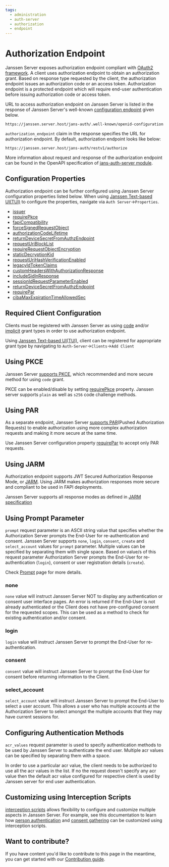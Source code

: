 ```yaml
---
tags:
  - administration
  - auth-server
  - authorization
  - endpoint
---
```

# Authorization Endpoint


Janssen Server exposes authorization endpoint compliant with [OAuth2 framework](https://www.rfc-editor.org/rfc/rfc6749#section-3.1).
A client uses authorization endpoint to obtain an authorization grant. Based on response type requested by the client, 
the authorization endpoint issues an authorization code or an access token. Authorization endpoint is a protected endpoint
which will require end-user authentication before issuing authorization code or access token.

URL to access authorization endpoint on Janssen Server is listed in the response of Janssen Server's well-known
[configuration endpoint](./configuration.md) given below.

```text
https://janssen.server.host/jans-auth/.well-known/openid-configuration
```

`authorization_endpoint` claim in the response specifies the URL for authorization endpoint. By default, authorization 
endpoint looks like below:

```
https://janssen.server.host/jans-auth/restv1/authorize
```

More information about request and response of the authorization endpoint can be found in the OpenAPI specification 
of [jans-auth-server module](https://gluu.org/swagger-ui/?url=https://raw.githubusercontent.com/JanssenProject/jans/vreplace-janssen-version/jans-auth-server/docs/swagger.yaml#/Authorization).


## Configuration Properties

Authorization endpoint can be further configured using Janssen Server configuration properties listed below. When using
[Janssen Text-based UI(TUI)](../../config-guide/config-tools/jans-tui/README.md) to configure the properties,
navigate via `Auth Server`->`Properties`.

- [issuer](../../reference/json/properties/janssenauthserver-properties.md#issuer)
- [requirePkce](../../reference/json/properties/janssenauthserver-properties.md#requirepkce)
- [fapiCompatibility](../../reference/json/properties/janssenauthserver-properties.md#fapicompatibility)
- [forceSignedRequestObject](../../reference/json/properties/janssenauthserver-properties.md#forcesignedrequestobject)
- [authorizationCodeLifetime](../../reference/json/properties/janssenauthserver-properties.md#authorizationcodelifetime)
- [returnDeviceSecretFromAuthzEndpoint](../../reference/json/properties/janssenauthserver-properties.md#returndevicesecretfromauthzendpoint)
- [requestUriBlockList](../../reference/json/properties/janssenauthserver-properties.md#requesturiblocklist)
- [requireRequestObjectEncryption](../../reference/json/properties/janssenauthserver-properties.md#requirerequestobjectencryption)
- [staticDecryptionKid](../../reference/json/properties/janssenauthserver-properties.md#staticdecryptionkid)
- [requestUriHashVerificationEnabled](../../reference/json/properties/janssenauthserver-properties.md#requesturihashverificationenabled)
- [legacyIdTokenClaims](../../reference/json/properties/janssenauthserver-properties.md#legacyidtokenclaims)
- [customHeadersWithAuthorizationResponse](../../reference/json/properties/janssenauthserver-properties.md#customheaderswithauthorizationresponse)
- [includeSidInResponse](../../reference/json/properties/janssenauthserver-properties.md#includesidinresponse)
- [sessionIdRequestParameterEnabled](../../reference/json/properties/janssenauthserver-properties.md#sessionidrequestparameterenabled)
- [returnDeviceSecretFromAuthzEndpoint](../../reference/json/properties/janssenauthserver-properties.md#returndevicesecretfromauthzendpoint)
- [requirePar](../../reference/json/properties/janssenauthserver-properties.md#requirepar)
- [cibaMaxExpirationTimeAllowedSec](../../reference/json/properties/janssenauthserver-properties.md#cibamaxexpirationtimeallowedsec)

## Required Client Configuration

Clients must be registered with Janssen Server as using [code](https://www.rfc-editor.org/rfc/rfc6749#section-4.1) 
and/or [implicit](https://www.rfc-editor.org/rfc/rfc6749#section-4.2) grant types in order to use authorization endpoint.

Using [Janssen Text-based UI(TUI)](../../config-guide/config-tools/jans-tui/README.md), client can be registered for appropriate grant type by
navigating to `Auth-Server`->`Clients`->`Add Client`

## Using PKCE

Janssen Server [supports PKCE](../oauth-features/pkce.md), which recommended and more secure method for using `code`
grant. 

PKCE can be enabled/disable by setting [requirePkce](../../reference/json/properties/janssenauthserver-properties.md#requirepkce)
property. Janssen server supports `plain` as well as `s256` code challenge methods. 

## Using PAR

As a separate endpoint, Janssen Server [supports PAR](../oauth-features/par.md)(Pushed Authorization Requests) to enable authorization using 
more complex authorization requests and making it more secure at the same time. 

Use Janssen Server configuration property [requirePar](../../reference/json/properties/janssenauthserver-properties.md#requirepar)
to accept only PAR requests. 

## Using JARM

Authorization endpoint supports JWT Secured Authorization Response Mode, or [JARM](../openid-features/jarm.md). Using 
JARM makes authorization responses more secure and compliant to be used in FAPI deployments. 

Janssen Server supports all response modes as defined in [JARM specification](https://openid.net//specs/openid-financial-api-jarm.html#response-encoding) 

## Using Prompt Parameter

`prompt` request parameter is an ASCII string value that specifies whether the Authorization Server prompts the End-User
for re-authentication and consent. Janssen Server supports `none`, `login`, `consent`, `create` and `select_account` values for
`prompt` parameter. Multiple values can be specified by separating them with single space. Based on value/s of this 
request parameter Authorization Server prompts the End-User for re-authentication (`login`), consent or user registration details (`create`).

Check [Prompt](../openid-features/prompt-parameter.md) page for more details.

### none

`none` value will instruct Janssen Server NOT to display any authentication or consent user interface pages. 
An error is returned if the End-User is not already authenticated or the Client does not have pre-configured consent for
the requested scopes. This can be used as a method to check for existing authentication and/or consent.

### login

`login` value will instruct Janssen Server to prompt the End-User for re-authentication.

### consent

`consent` value will instruct Janssen Server to prompt the End-User for consent before returning information to the 
Client.

### select_account

`select_account` value will instruct Janssen Server to prompt the End-User to select a user account. This allows a user
who has multiple accounts at the Authorization Server to select amongst the multiple accounts that they may have current
sessions for.

## Configuring Authentication Methods

`acr_values` request parameter is used to specify authentication methods to be used by Janssen Server to authenticate
the end user. Multiple acr values can be specified by separating them with a space.

In order to use a particular acr value, the client needs to be authorized to use all the acr values in the list. If no
the request doesn't specify any acr value then the default acr value configured for respective client is used by Janssen
server for end user authentication.

## Customizing using Interception Scripts

[interception scripts](../../../janssen-server/developer/scripts) allows
flexibility to configure and customize multiple aspects in Janssen Server. For example, see this documentation to learn
how [person authentication](../../developer/scripts/person-authentication.md)
and [consent gathering](../../developer/scripts/consent-gathering.md) can be 
customized using interception scripts.

## Want to contribute?

If you have content you'd like to contribute to this page in the meantime, you can get started with our [Contribution guide](https://docs.jans.io/head/CONTRIBUTING/).